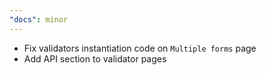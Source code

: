 ```yaml
---
"docs": minor
---
```


- Fix validators instantiation code on `Multiple forms` page
- Add API section to validator pages
